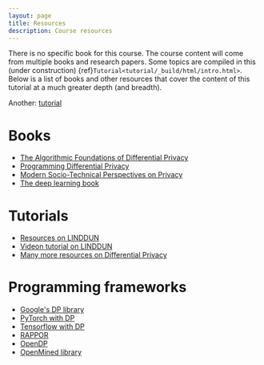 ```yaml
---
layout: page
title: Resources
description: Course resources
---
```


There is no specific book for this course. The course content will come from multiple books and research papers. Some topics are compiled in this (under construction) {ref}`Tutorial<tutorial/_build/html/intro.html>`. Below is a list of books and other resources that cover the content of this tutorial at a much greater depth (and breadth).

Another: <a href="https://persue-lab-asu.github.io/cse467/tutorial/_build/html/intro.html">tutorial</a>

# Books
- [The Algorithmic Foundations of Differential Privacy](https://www.cis.upenn.edu/~aaroth/Papers/privacybook.pdf)
- [Programming Differential Privacy](https://programming-dp.com/)
- [Modern Socio-Technical Perspectives on Privacy](https://link.springer.com/book/10.1007/978-3-030-82786-1)
- [The deep learning book](https://www.deeplearningbook.org)

# Tutorials
- [Resources on LINDDUN](https://linddun.org)
- [Videon tutorial on LINDDUN](https://www.youtube.com/watch?v=C9F8X1j9Zpg)
- [Many more resources on Differential Privacy](https://differentialprivacy.org/resources/)

# Programming frameworks
- [Google's DP library](https://github.com/google/differential-privacy)
- [PyTorch with DP](https://opacus.ai)
- [Tensorflow with DP](https://github.com/tensorflow/privacy)
- [RAPPOR](https://github.com/google/rappor)
- [OpenDP](https://github.com/opendp)
- [OpenMined library](https://github.com/iamtrask/OM-Welcome-Package)
